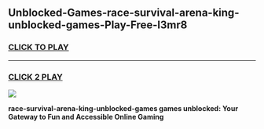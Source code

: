 
## Unblocked-Games-race-survival-arena-king-unblocked-games-Play-Free-l3mr8
<h3>
<a href="https://premium76.site?title=race-survival-arena-king-unblocked-games&ref=22A">CLICK TO PLAY</a></h3>
<hr>

<h3>
<a href="https://premium76.site?title=race-survival-arena-king-unblocked-games&ref=22A">CLICK 2 PLAY</a>
  
</h3>

<a href="https://premium76.site?title=race-survival-arena-king-unblocked-games&ref=22A"><img src="https://clearcache.store/games.png"></a>


**race-survival-arena-king-unblocked-games games unblocked: Your Gateway to Fun and Accessible Online Gaming**
